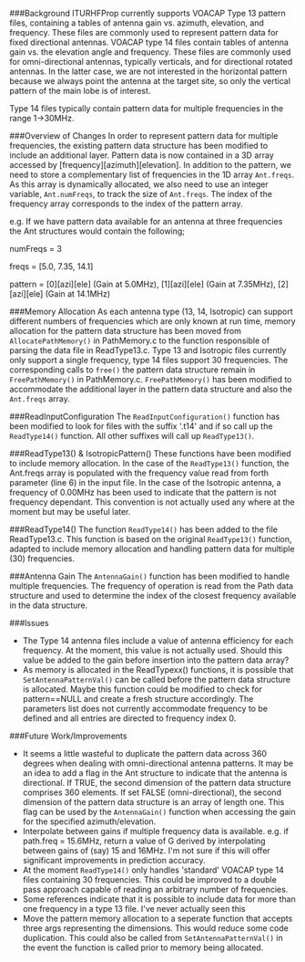 ###Background
ITURHFProp currently supports VOACAP Type 13 pattern files, containing a tables of antenna gain vs. azimuth, elevation, and frequency. These files are commonly used to represent pattern data for fixed directional antennas.  VOACAP type 14 files contain tables of antenna gain vs. the elevation angle and frequency. These files are commonly used for omni-directional antennas, typically verticals, and for directional rotated antennas. In the latter case, we are not interested in the horizontal pattern because we always point the antenna at the target site, so only the vertical pattern of the main lobe is of interest.

Type 14 files typically contain pattern data for multiple frequencies in the range 1->30MHz.

###Overview of Changes 
In order to represent pattern data for multiple frequencies, the existing pattern data structure has been modified to include an additional layer.  Pattern data is now contained in a 3D array accessed by \[frequency\]\[azimuth\]\[elevation\].  In addition to the pattern, we need to store a complementary list of frequencies in the 1D array `Ant.freqs`.  As this array is dynamically allocated, we also need to use an integer variable, `Ant.numFreqs`, to track the size of `Ant.freqs`.  The index of the frequency array corresponds to the index of the pattern array.

e.g. If we have pattern data available for an antenna at three frequencies the Ant structures would contain the following;

numFreqs = 3

freqs = \[5.0, 7.35, 14.1\]

pattern = \[0\]\[azi\]\[ele\] (Gain at 5.0MHz), \[1\]\[azi\]\[ele\] (Gain at 7.35MHz), \[2\]\[azi\]\[ele\] (Gain at 14.1MHz)

###Memory Allocation 
As each antenna type (13, 14, Isotropic) can support different numbers of frequencies which are only known at run time, memory allocation for the pattern data structure has been moved from `AllocatePathMemory()` in PathMemory.c to the function responsible of parsing the data file in ReadType13.c. Type 13 and Isotropic files currently only support a single frequency, type 14 files support 30 frequencies. The corresponding calls to `free()` the pattern data structure remain in `FreePathMemory()` in PathMemory.c.  `FreePathMemory()` has been modified to accommodate the additional layer in the pattern data structure and also the `Ant.freqs` array.

###ReadInputConfiguration
The `ReadInputConfiguration()` function has been modified to look for files with the suffix '.t14' and if so call up the `ReadType14()` function.  All other suffixes will call up `ReadType13()`.

###ReadType13() & IsotropicPattern()
These functions have been modified to include memory allocation.  In the case of the `ReadType13()` function, the Ant.freqs array is populated with the frequency value read from forth parameter (line 6) in the input file.  In the case of the Isotropic antenna, a frequency of 0.00MHz has been used to indicate that the pattern is not frequency dependant.  This convention is not actually used any where at the moment but may be useful later.

###ReadType14()
The function `ReadType14()` has been added to the file ReadType13.c.  This function is based on the original `ReadType13()` function, adapted to include memory allocation and handling pattern data for multiple (30) frequencies.

###Antenna Gain
The `AntennaGain()` function has been modified to handle multiple frequencies.  The frequency of operation is read from the Path data structure and used to determine the index of the closest frequency available in the data structure.  

###Issues

* The Type 14 antenna files include a value of antenna efficiency for each frequency.  At the moment, this value is not actually used.  Should this value be added to the gain before insertion into the pattern data array?
* As memory is allocated in the ReadTypexx() functions, it is possible that `SetAntennaPatternVal()` can be called before the pattern data structure is allocated.  Maybe this function could be modified to check for pattern==NULL and create a fresh structure accordingly.  The parameters list does not currently accommodate frequency to be defined and all entries are directed to frequency index 0.

###Future Work/Improvements
* It seems a little wasteful to duplicate the pattern data across 360 degrees when dealing with omni-directional antenna patterns.  It may be an idea to add a flag in the Ant structure to indicate that the antenna is directional.  If TRUE, the second dimension of the pattern data structure comprises 360 elements.  If set FALSE (omni-directional), the second dimension of the pattern data structure is an array of length one.  This flag can be used by the `AntennaGain()` function when accessing the gain for the specified azimuth/elevation.
* Interpolate between gains if multiple frequency data is available. e.g. if path.freq = 15.6MHz, return a value of G derived by interpolating between gains of (say) 15 and 16MHz.  I'm not sure if this will offer significant improvements in prediction accuracy.
* At the moment `ReadType14()` only handles 'standard' VOACAP type 14 files containing 30 frequencies.  This could be improved to a double pass approach capable of reading an arbitrary number of frequencies.
* Some references indicate that it is possible to include data for more than one frequency in a type 13 file.  I've never actually seen this 
* Move the pattern memory allocation to a seperate function that accepts three args representing the dimensions.  This would reduce some code duplication.  This could also be called from `SetAntennaPatternVal()` in the event the function is called prior to memory being allocated.
